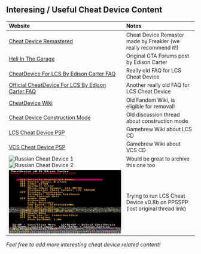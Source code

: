 ## Interesing / Useful Cheat Device Content

| Website | Notes |
|:--------|:------|
|[Cheat Device Remastered](http://http://cheatdeviceremastered.com/) | Cheat Device Remaster made by Freakler (we really recommend it!)
|[Heli In The Garage](https://gtaforums.com/topic/224075-heli-in-the-garage/) | Original GTA Forums post by Edison Carter |
| [CheatDevice For LCS By Edison Carter FAQ](https://gtaforums.com/topic/224921-cheatdevice-for-lcs-faq/) | Really old FAQ for LCS Cheat Device |
| [Official CheatDevice For LCS By Edison Carter FAQ](https://gtaforums.com/topic/226501-official-cheatdevice-for-lcs-faq/) | Another really old FAQ for LCS Cheat Device |
| [CheatDevice Wiki](https://cheatdevice.fandom.com/wiki/CheatDevice_Wiki) | Old Fandom Wiki, is eligible for removal! |
| [Cheat Device Construction Mode](https://gtaforums.com/topic/235115-cheatdevice-construction-mode/) | Old discussion thread about construction mode |
| [LCS Cheat Device PSP](https://www.gamebrew.org/wiki/LCS_CheatDevice_PSP) | Gamebrew Wiki about LCS CD |
| [VCS Cheat Device PSP](https://www.gamebrew.org/wiki/VCS_CheatDevice_PSP) | Gamebrew Wiki about VCS CD |
| ![Russian Cheat Device 1](https://external-content.duckduckgo.com/iu/?u=http%3A%2F%2Fwww.pspinfo.ru%2Fuploads%2Fposts%2F2011-08%2F1312903831_pic_0000.jpg&f=1&nofb=1&ipt=d8fc11474dab1f0f5a5ff761e40b7aa1f1bf43ed7b694865d80732c789ac0e75) ![Russian Cheat Device 2](https://external-content.duckduckgo.com/iu/?u=http%3A%2F%2Fsun9-45.userapi.com%2Fimpf%2Fc625526%2Fv625526280%2F43e71%2FVUrzmOG8EXQ.jpg%3Fsize%3D480x272%26quality%3D96%26sign%3D58d4268edbab6f9673db83a71e0ae705%26type%3Dalbum&f=1&nofb=1&ipt=81bc2aa38734dd5f013f5ff89198b4f177f34da5ce10b13a98abcecfb33fdc92)| Would be great to archive this one too |
| ![LCS Cheat Device v0.8b on PPSSPP](Pictures/cheat%20device%20v0.8b%20on%20ppsspp.jpg) | Trying to run LCS Cheat Device v0.8b on PPSSPP (lost original thread link) |

_Feel free to add more interesting cheat device related content!_